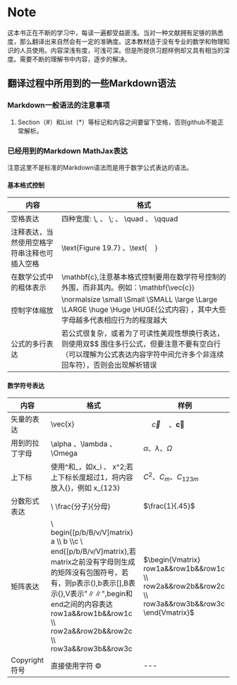 # Note
这本书正在不断的学习中，每读一遍都受益匪浅。当对一种文献拥有足够的熟悉度，那么翻译出来自然会有一定的准确度。这本教材适于没有专业的数学和物理知识的人员使用。内容深浅有度，可浅可深。但是所提供习题样例却又具有相当的深度。需要不断的理解书中内容，逐步的解决。

## 翻译过程中所用到的一些Markdown语法

### Markdown一般语法的注意事项
1. Section（#）和List（*）等标记和内容之间要留下空格，否则github不能正常解析。

### 已经用到的Markdown MathJax表达
注意这里不是标准的Markdown语法而是用于数学公式表达的语法。

#### 基本格式控制

| 内容 | 格式 |
| --- | --- |
| 空格表达 |四种宽度: \\,  、 \\;  、 \\quad  、 \\qquad |
| 注释表达，当然使用空格字符串注释也可插入空格 | \\text{Figure 19.7} 、\\text{    } |
| 在数学公式中的粗体表示 | \\mathbf{c},注意基本格式控制要用在数学符号控制的外围，而非其内。例如：\\mathbf{\vec{c}} |
| 控制字体缩放 | \\normalsize \\small \\Small \\SMALL \\large \\Large \\LARGE \huge \Huge \HUGE{公式内容} ，其中大些字母越多代表相应行为的程度越大|
| 公式的多行表达 | 若公式很复杂，或者为了可读性美观性想换行表达，则使用双\$\$ 围住多行公式，但要注意不要有空白行（可以理解为公式表达内容字符中间允许多个非连续回车符），否则会出现解析错误 |


#### 数学符号表达

| 内容 | 格式 |  样例  |
| --- | --- | --- |
| 矢量的表达 | \\vec{x} |  $\quad \vec{c} \quad 、 \mathbf{\vec{c}}$  |
| 用到的拉丁字母 | \\alpha 、\\lambda 、\\Omega | $\alpha 、 \lambda 、 \Omega$ |
| 上下标 | 使用\^和\_，如x\_i 、 x\^2;若上下标长度超过1，将内容放入{}，例如 x_{123} | $C^2 、 C_m 、 C_{123m}$  |
| 分数形式表达 |\ \frac{分子}{分母} | $\frac{1}{.45}$ |
| 矩阵表达 |\\ begin\{[p/b/B/v/V]matrix\} a \\\\ b \\\\c \\ end\{[p/b/B/v/V]matrix\},若matrix之前没有字母则生成的矩阵没有包围符号，若有，则p表示(),b表示[],B表示{},V表示"∥∥",begin和end之间的内容表达 row1a&&row1b&&row1c \\\\ row2a&&row2b&&row2c \\\\ row3a&&row3b&&row3c | $\begin{Vmatrix} row1a&&row1b&&row1c \\ row2a&&row2b&&row2c \\ row3a&&row3b&&row3c \end{Vmatrix}$ |
| Copyright符号 | 直接使用字符 ©️ | --- |









